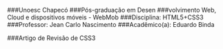 
###Unoesc Chapecó
###Pós-graduação em Desen
###volvimento Web, Cloud e dispositivos móveis - WebMob
###Disciplina: HTML5+CSS3
###Professor: Jean Carlo Nascimento
###Acadêmico(a): Eduardo Binda

###Artigo de Revisão de CSS3




